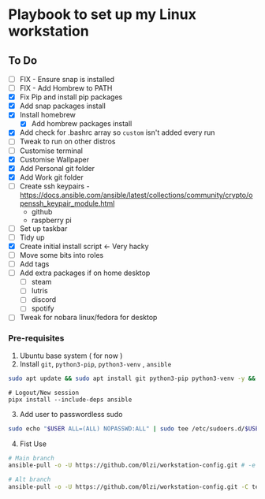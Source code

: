 # Playbook to set up my Linux workstation

## To Do
- [ ] FIX - Ensure snap is installed
- [ ] FIX - Add Hombrew to PATH
- [x] Fix Pip and install pip packages
- [x] Add snap packages install
- [x] Install homebrew 
    - [x] Add hombrew packages install 
- [x] Add check for .bashrc array so `custom` isn't added every run
- [ ] Tweak to run on other distros
- [ ] Customise terminal
- [x] Customise Wallpaper
- [x] Add Personal git folder
- [x] Add Work git folder
- [ ] Create ssh keypairs - https://docs.ansible.com/ansible/latest/collections/community/crypto/openssh_keypair_module.html
    - github
    - raspberry pi
- [ ] Set up taskbar
- [ ] Tidy up
- [x] Create initial install script <- Very hacky
- [ ] Move some bits into roles
- [ ] Add tags
- [ ] Add extra packages if on home desktop
    - [ ] steam
    - [ ] lutris
    - [ ] discord
    - [ ] spotify
- [ ] Tweak for nobara linux/fedora for desktop

### Pre-requisites
1. Ubuntu base system ( for now )
2. Install `git`, `python3-pip`, `python3-venv` , `ansible`

```bash
sudo apt update && sudo apt install git python3-pip python3-venv -y && python3 -m pip install --user pipx && python3 -m pipx ensurepath 
```
```
# Logout/New session
pipx install --include-deps ansible 
```
3. Add user to passwordless sudo

```bash
sudo echo "$USER ALL=(ALL) NOPASSWD:ALL" | sudo tee /etc/sudoers.d/$USER
```
4. Fist Use

```bash
# Main branch
ansible-pull -o -U https://github.com/0lzi/workstation-config.git # -e 'desktop=true' If wanting to run on PC and have steam and other bits
```

```bash
# Alt branch
ansible-pull -o -U https://github.com/0lzi/workstation-config.git -C test1

```
